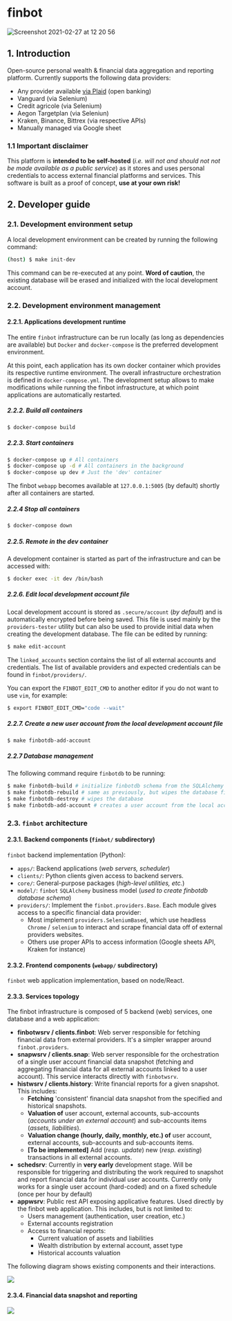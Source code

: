 # finbot

![Screenshot 2021-02-27 at 12 20 56](https://user-images.githubusercontent.com/4021545/109386980-6105f380-78f6-11eb-9e40-d6b9c6b3d51b.png)

## 1. Introduction

Open-source personal wealth & financial data aggregation and reporting platform.
Currently supports the following data providers:

- Any provider available [via Plaid](https://plaid.com/uk/) (open banking)
- Vanguard (via Selenium)
- Credit agricole (via Selenium)
- Aegon Targetplan (via Seleniun)
- Kraken, Binance, Bittrex (via respective APIs)
- Manually managed via Google sheet

### 1.1 Important disclaimer

This platform is **intended to be self-hosted** (_i.e. will not and should not 
not be made available as a public service_) as it stores and uses personal 
credentials to access external financial platforms and services.
This software is built as a proof of concept, **use at your own risk!**

## 2. Developer guide

### 2.1. Development environment setup

A local development environment can be created by running the following command:

```bash
(host) $ make init-dev
```

This command can be re-executed at any point. **Word of caution**, the existing
database will be erased and initialized with the local development account.

### 2.2. Development environment management

#### 2.2.1. Applications development runtime

The entire `finbot` infrastructure can be run locally (as long as dependencies 
are available) but `Docker` and `docker-compose` is the preferred development
environment.

At this point, each application has its own docker container which provides its
respective runtime environment. The overall infrastructure orchestration is 
defined in `docker-compose.yml`. The development setup allows to make modifications
while running the finbot infrastructure, at which point applications are automatically restarted.

##### 2.2.2. Build all containers

```bash
$ docker-compose build
```

##### 2.2.3. Start containers

```bash
$ docker-compose up # All containers
$ docker-compose up -d # All containers in the background
$ docker-compose up dev # Just the 'dev' container
```

The finbot `webapp` becomes available at `127.0.0.1:5005` (by default) shortly
after all containers are started.

##### 2.2.4 Stop all containers

```bash
$ docker-compose down
```

##### 2.2.5. Remote in the dev container

A development container is started as part of the infrastructure and can be accessed with:

```bash
$ docker exec -it dev /bin/bash
```

##### 2.2.6. Edit local development account file

Local development account is stored as `.secure/account` (_by default_) and is 
automatically encrypted before being saved. This file is used mainly by the 
`providers-tester` utility but can also be used to provide initial data when
creating the development database. The file can be edited by running:

```bash
$ make edit-account
```

The `linked_accounts` section contains the list of all external accounts and 
credentials. The list of available providers and expected credentials can be
found in `finbot/providers/`.

You can export the `FINBOT_EDIT_CMD` to another editor if you do not want to 
use `vim`, for example:

```bash
$ export FINBOT_EDIT_CMD="code --wait"
```

##### 2.2.7. Create a new user account from the local development account file

```bash
$ make finbotdb-add-account
```

##### 2.2.7 Database management

The following command require `finbotdb` to be running:

```bash
$ make finbotdb-build # initialize finbotdb schema from the SQLAlchemy model
$ make finbotdb-rebuild # same as previously, but wipes the database first
$ make finbotdb-destroy # wipes the database
$ make finbotdb-add-account # creates a user account from the local account file
```

### 2.3. `finbot` architecture

#### 2.3.1. Backend components (`finbot/` subdirectory)

`finbot` backend implementation (Python):

- `apps/`: Backend applications (_web servers, scheduler_)
- `clients/`: Python clients given access to backend servers.
- `core/`: General-purpose packages (_high-level utilities, etc._)
- `model/`: `finbot` `SQLAlchemy` business model (_used to create finbotdb 
  database schema_)
- `providers/`: Implement the `finbot.providers.Base`. Each module gives access to
   a specific financial data provider:
   - Most implement `providers.SeleniumBased`, which use headless `Chrome` / 
   `selenium` to interact and scrape financial data off of external providers
   websites.
   - Others use proper APIs to access information (Google sheets API, Kraken for
   instance)

#### 2.3.2. Frontend components (`webapp/` subdirectory)

`finbot` web application implementation, based on node/React.

#### 2.3.3. Services topology

The finbot infrastructure is composed of 5 backend (web) services, one
database and a web application:

- **finbotwsrv / clients.finbot**: Web server responsible for fetching
financial data from external providers. It's a simpler wrapper around `finbot.providers`.
- **snapwsrv / clients.snap**: Web server responsible for the orchestration of
a single user account financial data snapshot (fetching and aggregating financial
data for all external accounts linked to a user account). This service interacts
directly with `finbotwsrv`.
- **histwsrv / clients.history**: Write financial reports for a given snapshot.
This includes:
  - **Fetching** 'consistent' financial data snapshot from the specified and 
    historical snapshots.
  - **Valuation of** user account, external accounts, sub-accounts (_accounts 
    under an external account_) and sub-accounts items (_assets, liabilities_).
  - **Valuation change (hourly, daily, monthly, etc.) of** user account, 
    external accounts, sub-accounts and sub-accounts items.
  - **[To be implemented]** Add (_resp. update_) new (_resp. existing_) 
    transactions in all external accounts.
- **schedsrv**: Currently in **very early** development stage. Will be 
  responsible for triggering and distributing the work required to snapshot and
  report financial data for individual user accounts. Currently only works for
  a single user account (hard-coded) and on a fixed schedule (once per hour by default)
- **appwsrv**: Public rest API exposing applicative features. Used directly by 
  the finbot web application. This includes, but is not limited to:
  - Users management (authentication, user creation, etc.)
  - External accounts registration
  - Access to financial reports:
    - Current valuation of assets and liabilities
    - Wealth distribution by external account, asset type
    - Historical accounts valuation

The following diagram shows existing components and their interactions.

![](./doc/out/topology.png)

#### 2.3.4. Financial data snapshot and reporting

![](./doc/out/snapshot-reporting.png)
